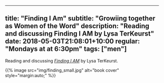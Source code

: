 
---
title: "Finding I Am"
subtitle: "Growiing together as Women of the Word"
description: "Reading and discussing Finding I AM by Lysa TerKeurst"
date: 2018-05-03T21:08:01+10:00
regular: "Mondays at at 6:30pm"
tags: ["men"]
---

Reading and discussing [_Finding I AM_](https://www.amazon.com/Finding-AM-Bible-Access-Satisfies/dp/1087773105/ref=sr_1_1?gclid=Cj0KCQiAxbefBhDfARIsAL4XLRrltJluEqvmGUvBxPChDwvw7eLERK-wqou3JPSnHL5ONat9pYEZ9kMaAhiyEALw_wcB&hvadid=568581859648&hvdev=c&hvlocphy=9008381&hvnetw=g&hvqmt=e&hvrand=3363741907066283266&hvtargid=kwd-309529228461&hydadcr=22531_10353737&keywords=finding+i+am&qid=1676569668&s=books&sr=1-1) by Lysa TerKeurst.


{{% image src="img/finding_small.jpg" alt="book cover" style="margin:auto;" %}}
